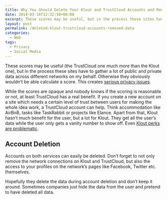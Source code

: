 ```yaml
---
title: Why You Should Delete Your Klout and TrustCloud Accounts and Remove All Data
date: 2014-03-16T12:32:58+00:00
excerpt: These scores may be useful, but in the process these sites have to gather a lot of public and private data across different networks.
layout: post
permalink: /deleted-klout-trustcloud-accounts-removed-data
categories:
  - Web
tags:
  - Privacy
  - Social Media
---
```

These scores may be useful (the TrustCloud one much more than the Klout one), but in the process these sites have to gather a lot of public and private data across different networks on my behalf. Otherwise they obviously wouldn’t be able calculate a score. This creates [serious privacy issues](/klout-clever-way-collecting-user-data).

While the scores are opaque and nobody knows if the scoring is reasonable or not, at least TrustCloud has a real benefit. If you create a new account on a site which needs a certain level of trust between users for making the whole idea work, a TrustCloud account can help. Think accommodation like AirBnB, tasks like TaskRabbit or projects like Elance. Apart from that, Klout hasn’t much benefit for the user, but a lot for Klout. They get all the user’s data while the user only gets a vanity number to show off. Even [Klout perks are problematic](/klout-clever-way-collecting-user-data).

## Account Deletion

Accounts on both services can easily be deleted. Don’t forget to not only remove the network connections on Klout and TrustCloud, but also the access to your profiles on the network’s pages like Facebook, Twitter etc. themselves.

Hopefully they delete the data during account deletion and don’t keep it around. Sometimes companies just hide the data from the user and pretend to have deleted all data.

